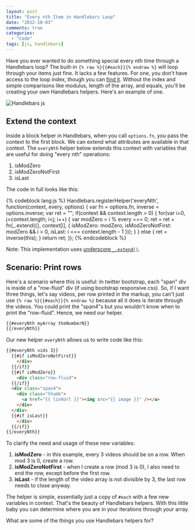 ```yaml
---
layout: post
title: "Every nth Item in Handlebars Loop"
date: "2012-10-03"
comments: true
categories:
  - "Code"
tags: [js, handlebars]
---
```


Have you ever wanted to do something special every nth time through a Handlebars loop?  The built-in `{% raw %}{{#each}}{% endraw %}` will loop through your items just fine.  It lacks a few features.  For one, you don't have access to the loop index, though you can [find it](http://rockycode.com/blog/handlebars-loop-index/).  Without the index and simple comparisons like modulus, length of the array, and equals, you'll be creating your own Handlebars helpers.  Here's an example of one.

![Handlebars js](http://blog.teamtreehouse.com/wp-content/uploads/2011/03/handlebars.png)

<!--more-->

## Extend the context

Inside a block helper in Handlebars, when you call `options.fn`, you pass the context to the first block.  We can extend what attributes are available in that context.  The `everyNth` helper below extends this context with variables that are useful for doing "every nth" operations:

1. isModZero
2. isModZeroNotFirst
3. isLast

The code in full looks like this:

{% codeblock lang:js %}
Handlebars.registerHelper('everyNth', function(context, every, options) {
  var fn = options.fn, inverse = options.inverse;
  var ret = "";
  if(context && context.length > 0) {
    for(var i=0, j=context.length; i<j; i++) {
      var modZero = i % every === 0;
      ret = ret + fn(_.extend({}, context[i], {
        isModZero: modZero,
        isModZeroNotFirst: modZero && i > 0,
        isLast: i === context.length - 1
      }));
    }
  } else {
    ret = inverse(this);
  }
  return ret;
});
{% endcodeblock %}

Note: This implementation uses [underscore `_.extend()`](http://underscorejs.org/#extend).

## Scenario: Print rows

Here's a scenario where this is useful:  In twitter bootstrap, each "span" div is inside of a "row-fluid" div (if using bootstrap responsive.css).  So, if I want three things, let's say videos, per row printed in the markup, you can't just use `{% raw %}{{#each}}{% endraw %}` because all it does is iterate through the videos.  You could print the "span4"s but you wouldn't know when to print the "row-fluid".  Hence, we need our helper.

```html
{{#everyNth myArray theNumberN}}
{{/everyNth}}
```

Our new helper `everyNth` allows us to write code like this:

```html
{{#everyNth vids 3}}
  {{#if isModZeroNotFirst}}
    </div>
  {{/if}}
  {{#if isModZero}}
    <div class="row-fluid">
  {{/if}}
  <div class="span4">
    <div class="thumb">
      <a href="{{ linkUrl }}"><img src="{{ image }}" /></a>
    </div>
  </div>
  {{#if isLast}}
    </div>
  {{/if}}
{{/everyNth}}
```

To clarify the need and usage of these new variables:

1. **isModZero** - in this example, every 3 videos should be on a row.  When mod 3 is 0, create a row.
2. **isModZeroNotFirst** - when I create a row (mod 3 is 0), I also need to end the row, except before the first row.
3. **isLast** - if the length of the video array is not divisible by 3, the last row needs to close anyway.

The helper is simple, essentially just a copy of `#each` with a few new variables in context.  That's the beauty of Handlebars helpers.  With this little baby you can determine where you are in your iterations through your array.

What are some of the things you use Handlebars helpers for?

